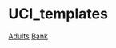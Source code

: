 # UCI_templates

[Adults](https://colab.research.google.com/github/appliedaitest/UCI_templates/blob/main/Adults.ipynb)
[Bank](https://colab.research.google.com/github/appliedaitest/UCI_templates/blob/main/Bank.ipynb)